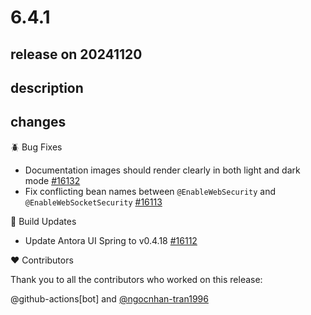 # 6.4.1

## release on 20241120

## description

## changes

🪲 Bug Fixes

* Documentation images should render clearly in both light and dark mode <a href="https://github.com/spring-projects/spring-security/issues/16132" data-hovercard-type="issue" data-hovercard-url="/spring-projects/spring-security/issues/16132/hovercard">#16132</a>
* Fix conflicting bean names between <code>@EnableWebSecurity</code> and <code>@EnableWebSocketSecurity</code> <a href="https://github.com/spring-projects/spring-security/pull/16113" data-hovercard-type="pull_request" data-hovercard-url="/spring-projects/spring-security/pull/16113/hovercard">#16113</a>

🔩 Build Updates

* Update Antora UI Spring to v0.4.18 <a href="https://github.com/spring-projects/spring-security/pull/16112" data-hovercard-type="pull_request" data-hovercard-url="/spring-projects/spring-security/pull/16112/hovercard">#16112</a>

❤️ Contributors

Thank you to all the contributors who worked on this release:

@github-actions[bot] and <a class="user-mention notranslate" data-hovercard-type="user" data-hovercard-url="/users/ngocnhan-tran1996/hovercard" data-octo-click="hovercard-link-click" data-octo-dimensions="link_type:self" href="https://github.com/ngocnhan-tran1996">@ngocnhan-tran1996</a>

